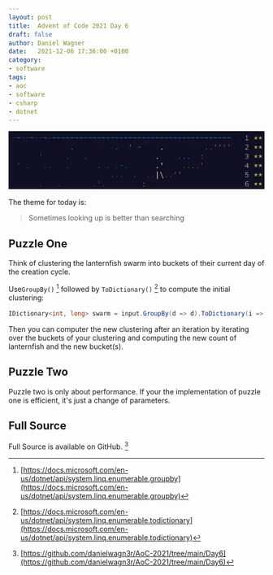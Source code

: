 ```yaml
---
layout: post
title:  Advent of Code 2021 Day 6
draft: false
author: Daniel Wagner
date:   2021-12-06 17:36:00 +0100
category:
- software
tags:
- aoc
- software
- csharp
- dotnet
---
```

[![AoC 2021 Day 6](/img/aoc-2021-06.webp)](https://adventofcode.com/2021)

The theme for today is:
> Sometimes looking up is better than searching

## Puzzle One

Think of clustering the lanternfish swarm into buckets of their current day of the creation cycle.

Use`GroupBy()` [^2] followed by `ToDictionary()` [^3] to compute the initial clustering:

```csharp
IDictionary<int, long> swarm = input.GroupBy(d => d).ToDictionary(i => i.Key, i => (long)i.Count());
```
Then you can computer the new clustering after an iteration by iterating over the buckets of your clustering and computing the new count of lanternfish and the new bucket(s).

## Puzzle Two

Puzzle two is only about performance. If your the implementation of puzzle one is efficient, it's just a change of parameters.

## Full Source

Full Source is available on GitHub. [^1]

[^1]: [https://github.com/danielwagn3r/AoC-2021/tree/main/Day6](https://github.com/danielwagn3r/AoC-2021/tree/main/Day6)
[^2]: [https://docs.microsoft.com/en-us/dotnet/api/system.linq.enumerable.groupby](https://docs.microsoft.com/en-us/dotnet/api/system.linq.enumerable.groupby)
[^3]: [https://docs.microsoft.com/en-us/dotnet/api/system.linq.enumerable.todictionary](https://docs.microsoft.com/en-us/dotnet/api/system.linq.enumerable.todictionary)
